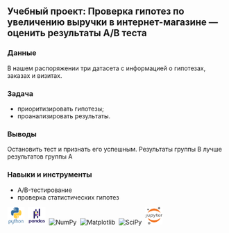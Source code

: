 ## Учебный проект: Проверка гипотез по увеличению выручки в интернет-магазине — оценить результаты A/B теста

### Данные
В нашем распоряжении три датасета с информацией о гипотезах, заказах и визитах.

### Задача
- приоритизировать гипотезы;
- проанализировать результаты.

### Выводы
Остановить тест и признать его успешным.
Результаты группы В лучше результатов группы А

### Навыки и инструменты
- A/B-тестирование
- проверка статистических гипотез
<div>
  <img src="https://github.com/devicons/devicon/blob/master/icons/python/python-original-wordmark.svg" title="Python" alt="Python" width="40" height="40"/>&nbsp;
  <img src="https://github.com/devicons/devicon/blob/master/icons/pandas/pandas-original-wordmark.svg" title="Pandas" alt="Pandas" width="40" height="40"/>&nbsp;
  <img src="https://numpy.org/images/logo.svg" title="NumPy" alt="NumPy" width="40" height="40"/>&nbsp;
  <img src="https://matplotlib.org/_static/images/logo2.svg" title="Matplotlib" alt="Matplotlib" width="60" height="40"/>&nbsp;
  <img src="https://github.com/valohai/ml-logos/blob/master/scipy.svg"  title="SciPy" alt="SciPy" width="40" height="40"/>&nbsp;
  <img src="https://github.com/devicons/devicon/blob/master/icons/jupyter/jupyter-original-wordmark.svg" title="Jupyter" alt="Jupyter" width="40" height="40"/>
  </div>

